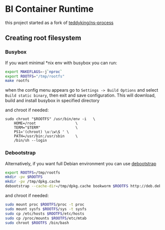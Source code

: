 # BI Container Runtime

this project started as a fork of [teddyking/ns-process](https://github.com/teddyking/ns-process)

## Creating root filesystem

### Busybox

If you want minimal *nix env with busybox you can run:

```sh
export MAKEFLAGS=-j`nproc`
export ROOTFS="/tmp/rootfs"
make rootfs
```

when the config menu appears go to `Settings -> Build Options` and select `Build static binary`, then exit and save configuration.
This will download, build and install busybox in specified directory

and chroot if needed:
```
sudo chroot "$ROOTFS" /usr/bin/env -i   \
    HOME=/root                  \
    TERM="$TERM"                \
    PS1='(chroot) \u:\w\$ ' \
    PATH=/usr/bin:/usr/sbin     \
    /bin/sh --login
```

### Debootstrap

Alternatively, if you want full Debian environment you can use [debootstrap](https://wiki.debian.org/Debootstrap)

```sh
export ROOTFS=/tmp/rootfs
mkdir -pv $ROOTFS
mkdir -pv /tmp/dpkg.cache
debootstrap --cache-dir=/tmp/dpkg.cache bookworm $ROOTFS http://deb.debian.org/debian/
```

and chroot if needed:

```sh
sudo mount proc $ROOTFS/proc -t proc
sudo mount sysfs $ROOTFS/sys -t sysfs
sudo cp /etc/hosts $ROOTFS/etc/hosts
sudo cp /proc/mounts $ROOTFS/etc/mtab
sudo chroot $ROOTFS /bin/bash
```
